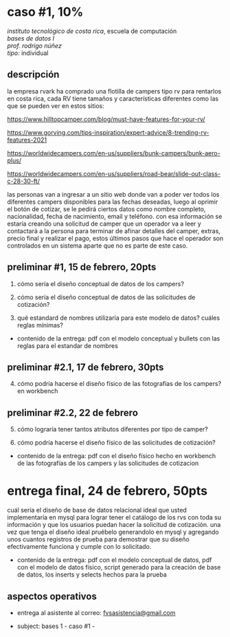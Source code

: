 # caso #1, 10%

*instituto tecnológico de costa rica*, escuela de computación  
*bases de datos I*  
_prof. rodrigo núñez_  
*tipo:* individual  

## descripción
la empresa rvark ha comprado una flotilla de campers tipo rv para rentarlos en costa rica, cada RV tiene tamaños y características diferentes como las que se pueden ver en estos sitios:

https://www.hilltopcamper.com/blog/must-have-features-for-your-rv/ 

https://www.gorving.com/tips-inspiration/expert-advice/8-trending-rv-features-2021 

https://worldwidecampers.com/en-us/suppliers/bunk-campers/bunk-aero-plus/ 

https://worldwidecampers.com/en-us/suppliers/road-bear/slide-out-class-c-28-30-ft/ 


las personas van a ingresar a un sitio web donde van a poder ver todos los diferentes campers disponibles para las fechas deseadas, luego al oprimir el botón de cotizar, se le pedirá ciertos datos como nombre completo, nacionalidad, fecha de nacimiento, email y teléfono. con esa información se estaría creando una solicitud de camper que un operador va a leer y contactará a la persona para terminar de afinar detalles del camper, extras, precio final y realizar el pago, estos últimos pasos que hace el operador son controlados en un sistema aparte que no es parte de este caso.

## preliminar #1, 15 de febrero, 20pts 

1. cómo sería el diseño conceptual de datos de los campers?

2. cómo sería el diseño conceptual de datos de las solicitudes de cotización?

3. qué estandard de nombres utilizaría para este modelo de datos? cuáles reglas mínimas? 

- contenido de la entrega: pdf con el modelo conceptual y bullets con las reglas para el estandar de nombres 

## preliminar #2.1, 17 de febrero, 30pts 

4. cómo podría hacerse el diseño físico de las fotografías de los campers? en workbench

## preliminar #2.2, 22 de febrero 

5. cómo lograría tener tantos atributos diferentes por tipo de camper?

6. cómo podría hacerse el diseño físico de las solicitudes de cotización? 

- contenido de la entrega: pdf con el diseño físico hecho en workbench de las fotografías de los campers y las solicitudes de cotizacion 


# entrega final, 24 de febrero, 50pts
cuál sería el diseño de base de datos relacional ideal que usted implementaría en mysql para lograr tener el catálogo de los rvs con toda su información y que los usuarios puedan hacer la solicitud de cotización. una vez que tenga el diseño ideal pruébelo generandolo en mysql y agregando unos cuantos registros de prueba para demostrar que su diseño efectivamente funciona y cumple con lo solicitado. 

- contenido de la entrega: pdf con el modelo conceptual de datos, pdf con el modelo de datos físico, script generado para la creación de base de datos, los inserts y selects hechos para la prueba 

## aspectos operativos
- entrega al asistente al correo: fvsasistencia@gmail.com 

- subject: bases 1 - caso #1 - <entrega> 
